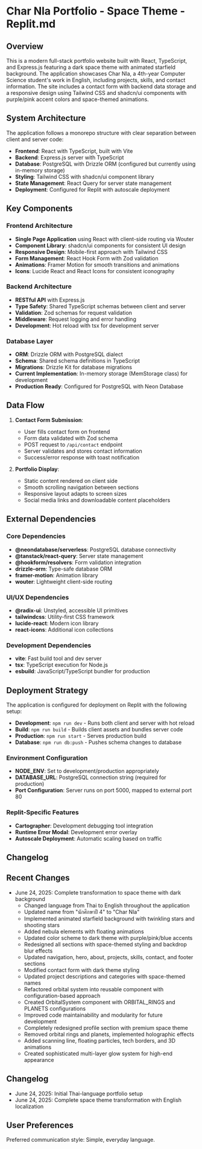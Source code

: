 # Char Nla Portfolio - Space Theme - Replit.md

## Overview

This is a modern full-stack portfolio website built with React, TypeScript, and Express.js featuring a dark space theme with animated starfield background. The application showcases Char Nla, a 4th-year Computer Science student's work in English, including projects, skills, and contact information. The site includes a contact form with backend data storage and a responsive design using Tailwind CSS and shadcn/ui components with purple/pink accent colors and space-themed animations.

## System Architecture

The application follows a monorepo structure with clear separation between client and server code:

- **Frontend**: React with TypeScript, built with Vite
- **Backend**: Express.js server with TypeScript
- **Database**: PostgreSQL with Drizzle ORM (configured but currently using in-memory storage)
- **Styling**: Tailwind CSS with shadcn/ui component library
- **State Management**: React Query for server state management
- **Deployment**: Configured for Replit with autoscale deployment

## Key Components

### Frontend Architecture
- **Single Page Application** using React with client-side routing via Wouter
- **Component Library**: shadcn/ui components for consistent UI design
- **Responsive Design**: Mobile-first approach with Tailwind CSS
- **Form Management**: React Hook Form with Zod validation
- **Animations**: Framer Motion for smooth transitions and animations
- **Icons**: Lucide React and React Icons for consistent iconography

### Backend Architecture
- **RESTful API** with Express.js
- **Type Safety**: Shared TypeScript schemas between client and server
- **Validation**: Zod schemas for request validation
- **Middleware**: Request logging and error handling
- **Development**: Hot reload with tsx for development server

### Database Layer
- **ORM**: Drizzle ORM with PostgreSQL dialect
- **Schema**: Shared schema definitions in TypeScript
- **Migrations**: Drizzle Kit for database migrations
- **Current Implementation**: In-memory storage (MemStorage class) for development
- **Production Ready**: Configured for PostgreSQL with Neon Database

## Data Flow

1. **Contact Form Submission**:
   - User fills contact form on frontend
   - Form data validated with Zod schema
   - POST request to `/api/contact` endpoint
   - Server validates and stores contact information
   - Success/error response with toast notification

2. **Portfolio Display**:
   - Static content rendered on client side
   - Smooth scrolling navigation between sections
   - Responsive layout adapts to screen sizes
   - Social media links and downloadable content placeholders

## External Dependencies

### Core Dependencies
- **@neondatabase/serverless**: PostgreSQL database connectivity
- **@tanstack/react-query**: Server state management
- **@hookform/resolvers**: Form validation integration
- **drizzle-orm**: Type-safe database ORM
- **framer-motion**: Animation library
- **wouter**: Lightweight client-side routing

### UI/UX Dependencies
- **@radix-ui**: Unstyled, accessible UI primitives
- **tailwindcss**: Utility-first CSS framework
- **lucide-react**: Modern icon library
- **react-icons**: Additional icon collections

### Development Dependencies
- **vite**: Fast build tool and dev server
- **tsx**: TypeScript execution for Node.js
- **esbuild**: JavaScript/TypeScript bundler for production

## Deployment Strategy

The application is configured for deployment on Replit with the following setup:

- **Development**: `npm run dev` - Runs both client and server with hot reload
- **Build**: `npm run build` - Builds client assets and bundles server code
- **Production**: `npm run start` - Serves production build
- **Database**: `npm run db:push` - Pushes schema changes to database

### Environment Configuration
- **NODE_ENV**: Set to development/production appropriately
- **DATABASE_URL**: PostgreSQL connection string (required for production)
- **Port Configuration**: Server runs on port 5000, mapped to external port 80

### Replit-Specific Features
- **Cartographer**: Development debugging tool integration
- **Runtime Error Modal**: Development error overlay
- **Autoscale Deployment**: Automatic scaling based on traffic

## Changelog

## Recent Changes

- June 24, 2025: Complete transformation to space theme with dark background
  - Changed language from Thai to English throughout the application
  - Updated name from "นักศึกษาปี 4" to "Char Nla"
  - Implemented animated starfield background with twinkling stars and shooting stars
  - Added nebula elements with floating animations
  - Updated color scheme to dark theme with purple/pink/blue accents
  - Redesigned all sections with space-themed styling and backdrop blur effects
  - Updated navigation, hero, about, projects, skills, contact, and footer sections
  - Modified contact form with dark theme styling
  - Updated project descriptions and categories with space-themed names
  - Refactored orbital system into reusable component with configuration-based approach
  - Created OrbitalSystem component with ORBITAL_RINGS and PLANETS configurations
  - Improved code maintainability and modularity for future development
  - Completely redesigned profile section with premium space theme
  - Removed orbital rings and planets, implemented holographic effects
  - Added scanning line, floating particles, tech borders, and 3D animations
  - Created sophisticated multi-layer glow system for high-end appearance

## Changelog

- June 24, 2025: Initial Thai-language portfolio setup
- June 24, 2025: Complete space theme transformation with English localization

## User Preferences

Preferred communication style: Simple, everyday language.
